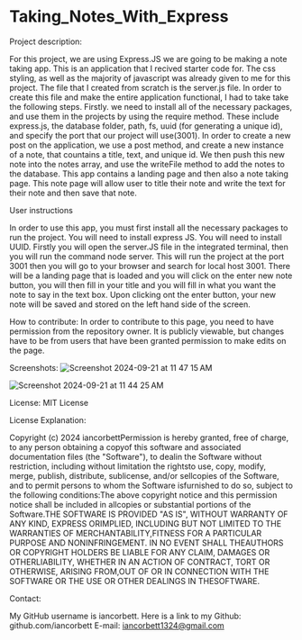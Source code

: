 # Taking_Notes_With_Express

Project description:

For this project, we are using Express.JS we are going to be making a note taking app. This is an application that I recived starter code for. The css styling, as well as the majority of javascript was already given to me for this project. The file that I created from scratch is the server.js file. In order to create this file and make the entire application functional, I had to take take the following steps. Firstly. we need to install all of the necessary packages, and use them in the projects by using the require method. These include express.js, the database folder, path, fs, uuid (for generating a unique id), and specify the port that our project will use(3001). In order to create a new post on the application, we use a post method, and create a new instance of a note, that countains a title, text, and unique id. We then push this new note into the notes array, and use the writeFile method to add the notes to the database. This app contains a landing page and then also a note taking page. This note page will allow user to title their note and write the text for their note and then save that note.

User instructions

In order to use this app, you must first install all the necessary packages to run the project. You will need to install express JS. You will need to install UUID. Firstly you will open the server.JS file in the integrated terminal, then you will run the command node server. This will run the project at the port 3001 then you will go to your browser and search for local host 3001. There will be a landing page that is loaded and you will click on the enter new note button, you will then fill in your title and you will fill in what you want the note to say in the text box. Upon clicking ont the enter button, your new note will be saved and stored on the left hand side of the screen.


How to contribute:
In order to contribute to this page, you need to have permission from the repository owner. It is publicly viewable, but changes have to be from users that have been granted permission to make edits on the page.

Screenshots:
![Screenshot 2024-09-21 at 11 47 15 AM](https://github.com/user-attachments/assets/c2230143-2fc1-4471-8069-4068e9d4086b)

![Screenshot 2024-09-21 at 11 44 25 AM](https://github.com/user-attachments/assets/010d3179-41bd-4bfd-aefa-937feda4da88)


License: MIT License

License Explanation:

Copyright (c) 2024 iancorbettPermission is hereby granted, free of charge, to any person obtaining a copyof this software and associated documentation files (the "Software"), to dealin the Software without restriction, including without limitation the rightsto use, copy, modify, merge, publish, distribute, sublicense, and/or sellcopies of the Software, and to permit persons to whom the Software isfurnished to do so, subject to the following conditions:The above copyright notice and this permission notice shall be included in allcopies or substantial portions of the Software.THE SOFTWARE IS PROVIDED "AS IS", WITHOUT WARRANTY OF ANY KIND, EXPRESS ORIMPLIED, INCLUDING BUT NOT LIMITED TO THE WARRANTIES OF MERCHANTABILITY,FITNESS FOR A PARTICULAR PURPOSE AND NONINFRINGEMENT. IN NO EVENT SHALL THEAUTHORS OR COPYRIGHT HOLDERS BE LIABLE FOR ANY CLAIM, DAMAGES OR OTHERLIABILITY, WHETHER IN AN ACTION OF CONTRACT, TORT OR OTHERWISE, ARISING FROM,OUT OF OR IN CONNECTION WITH THE SOFTWARE OR THE USE OR OTHER DEALINGS IN THESOFTWARE.

Contact:

My GitHub username is iancorbett. Here is a link to my Github: github.com/iancorbett E-mail: iancorbett1324@gmail.com
